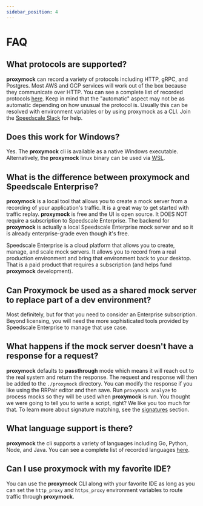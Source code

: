 ```yaml
---
sidebar_position: 4
---
```


# FAQ

## What protocols are supported?

**proxymock** can record a variety of protocols including HTTP, gRPC, and Postgres. Most AWS and GCP services will work out of the box because they communicate over HTTP. You can see a complete list of recorded protocols [here](../../reference/technology-support.md). Keep in mind that the "automatic" aspect may not be as automatic depending on how unusual the protocol is. Usually this can be resolved with environment variables or by using proxymock as a CLI. Join the [Speedscale Slack](https://slack.speedscale.com) for help.

## Does this work for Windows?

Yes. The **proxymock** cli is available as a native Windows executable. Alternatively, the **proxymock** linux binary can be used via [WSL](https://learn.microsoft.com/en-us/windows/wsl/).

## What is the difference between proxymock and Speedscale Enterprise?

**proxymock** is a local tool that allows you to create a mock server from a recording of your application's traffic. It is a great way to get started with traffic replay. **proxymock** is free and the UI is open source. It DOES NOT require a subscription to Speedscale Enterprise. The backend for **proxymock** is actually a local Speedscale Enterprise mock server and so it is already enterprise-grade even though it's free.

Speedscale Enterprise is a cloud platform that allows you to create, manage, and scale mock servers. It allows you to record from a real production environment and bring that environment back to your desktop. That is a paid product that requires a subscription (and helps fund **proxymock** development).

## Can Proxymock be used as a shared mock server to replace part of a dev environment?

Most definitely, but for that you need to consider an Enterprise subscription. Beyond licensing, you will need the more sophisticated tools provided by Speedscale Enterprise to manage that use case.

## What happens if the mock server doesn't have a response for a request?

**proxymock** defaults to **passthrough** mode which means it will reach out to the real system and return the response. The request and response will then be added to the `./proxymock` directory. You can modify the response if you like using the RRPair editor and then save. Run `proxymock analyze` to process mocks so they will be used when **proxymock** is run. You thought we were going to tell you to write a script, right? We like you too much for that. To learn more about signature matching, see the [signatures](../reference/signature.md) section.

## What language support is there?

**proxymock** the cli supports a variety of languages including Go, Python, Node, and Java. You can see a complete list of recorded languages [here](../../reference/technology-support.md).

## Can I use **proxymock** with my favorite IDE?

You can use the **proxymock** CLI along with your favorite IDE as long as you can set the `http_proxy` and `https_proxy` environment variables to route traffic through **proxymock**.
